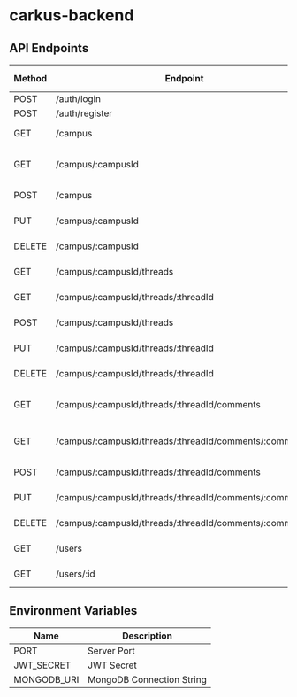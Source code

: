 # carkus-backend

## API Endpoints

| Method | Endpoint                                                | Description                   | Additional Info         |
| ------ | ------------------------------------------------------- | ----------------------------- | ----------------------- |
| POST   | /auth/login                                             | Login                         |                         |
| POST   | /auth/register                                          | Register                      |                         |
| GET    | /campus                                                 | Get all campuses              |                         |
| GET    | /campus/:campusId                                       | Get a campus by id            |                         |
| POST   | /campus                                                 | Create a campus               | Requires Authentication |
| PUT    | /campus/:campusId                                       | Update a campus               | Requires Authentication |
| DELETE | /campus/:campusId                                       | Delete a campus               | Requires Authentication |
| GET    | /campus/:campusId/threads                               | Get all threads               |                         |
| GET    | /campus/:campusId/threads/:threadId                     | Get a thread by id            |                         |
| POST   | /campus/:campusId/threads                               | Create a thread               | Requires Authentication |
| PUT    | /campus/:campusId/threads/:threadId                     | Update a thread               | Requires Authentication |
| DELETE | /campus/:campusId/threads/:threadId                     | Delete a thread               | Requires Authentication |
| GET    | /campus/:campusId/threads/:threadId/comments            | Get all comments for a thread |                         |
| GET    | /campus/:campusId/threads/:threadId/comments/:commentId | Get a comment by id           |                         |
| POST   | /campus/:campusId/threads/:threadId/comments            | Create a comment              | Requires Authentication |
| PUT    | /campus/:campusId/threads/:threadId/comments/:commentId | Update a comment              | Requires Authentication |
| DELETE | /campus/:campusId/threads/:threadId/comments/:commentId | Delete a comment              | Requires Authentication |
| GET    | /users                                                  | Get all users                 |                         |
| GET    | /users/:id                                              | Get a user by id              |                         |

## Environment Variables

| Name        | Description               |
| ----------- | ------------------------- |
| PORT        | Server Port               |
| JWT_SECRET  | JWT Secret                |
| MONGODB_URI | MongoDB Connection String |
